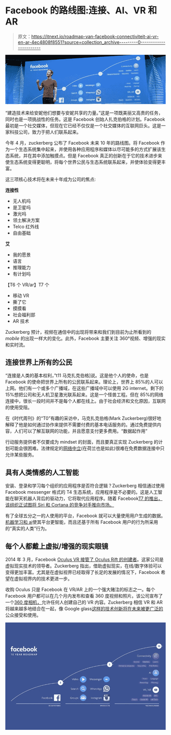 # Facebook 的路线图:连接、AI、VR 和 AR

> 原文：<https://itnext.io/roadmap-van-facebook-connectiviteit-ai-vr-en-ar-4ec4808f8551?source=collection_archive---------0----------------------->

![](img/b1d559726de0380ab4a8085debe61d17.png)

“建造技术来给安妮他们想要与安妮共享的力量。”这是一项既美丽又高贵的任务，同时也是一项挑战性的任务。这是 Facebook 创始人扎克伯格的计划。Facebook 最初是一个社交媒体，但现在它已经不仅仅是一个社交媒体的互联网巨头。这是一家科技公司，致力于把人们联系起来。

今年 4 月，zuckerberg 公布了 Facebook 未来 10 年的路线图。将 Facebook 作为一个生态系统集中起来，并使用各种应用程序和媒体以尽可能多的方式扩展该生态系统，并在其中添加触摸点。但是 Facebook 真正的创新在于它的技术进步来使生态系统变得更聪明，将每个世界公民与生态系统联系起来，并使体验变得更丰富。

这三项核心技术将在未来十年成为公司的焦点:

**连接性**

*   无人机吗
*   是卫星吗
*   激光吗
*   领土解决方案
*   Telco 红外线
*   自由基础

**艾**

*   我的愿景
*   语言
*   推理能力
*   有计划吗

【T6 个 VR/ar】T7 个

*   移动 VR
*   撕了它
*   摸摸看
*   社会福利部
*   AR 技术

Zuckerberg 预计，视频在通信中的出现将带来和我们到目前为止所看到的 *mobile* 的出现一样大的变化。此外，Facebook 主要关注 360°视频、增强的现实和实时流。

## 连接世界上所有的公民

“连接是人类的基本权利，”t11 马克扎克伯格]说。这是他个人的使命，也是 Facebook 的使命把世界上所有的公民联系起来。理论上，世界上 85%的人可以上网。他们有一个或多个广播域，在这些广播域中可以使用 2G internet。剩下的 15%想把公司和无人机卫星激光联系起来。这是一个怪兽工程。但在 85%的网络连接中，很长一段时间并不是每个人都在线上。由于社会经济和文化原因，互联网的使用受阻。

在《时代周刊》的“T0”有趣的采访中，马克扎克伯格(Mark Zuckerberg)很好地解释了他是如何通过协作来提供不需要付费的基本电话服务的。通过免费提供内容，人们可以了解互联网的功能，并且愿意支付更多费用。“数据起作用”

行动服务提供者不仅要成为 mindset 的封面，而且要真正实现 Zuckerberg 的计划可能会很困难。法律规定的[网络中立](https://nl.wikipedia.org/wiki/Netneutraliteit)(在荷兰也是如此)很难在免费数据连接中只允许某些服务。

## 具有人类情感的人工智能

安装、登录和学习每个组织的应用程序是否符合逻辑？Zuckerberg 相信通过使用 Facebook messenger 格式的 T4 生态系统，应用程序是不必要的。这是人工智能在聊天机器人背后的驱动力，它将取代应用程序。随着 Facebook[T7 的推出，该组织正试图将 Siri 和 Cortana 的竞争对手推向市场。](http://www.wired.com/2015/08/facebook-launches-m-new-kind-virtual-assistant/)

有了全球五分之一的人使用的平台，Facebook 就可以大量使用用户生成的数据。[机器学习和 ai](http://fortune.com/facebook-machine-learning/)使其平台更智能，而且还基于所有 Facebook 用户的行为所采用的“真实的人类”行为。

## 每个人都戴上虚拟/增强的现实眼镜

2014 年 3 月，Facebook [Oculus VR 接管了 Oculus Rift 的创建者](http://www.nu.nl/tech/3735824/facebook-koopt-maker-virtual-reality-bril-oculus-rift.html)。这家公司是虚拟现实技术的领导者。Zuckerberg 指出，借助虚拟现实，在线/数字体验可以变得更加丰富。尤其是在虚拟视界已经取得了长足的发展的情况下，Facebook 希望在虚拟视界内的技术更进一步。

收购 Oculus 只是 Facebook 在 VR/AR 上的一个强大赌注的标志之一。每个 Facebook 用户都可以在几个月内发布和查看 360 度视频和照片。该公司宣布了一个[360 度相机，](https://techcrunch.com/2016/07/26/if-you-source-it-they-will-build/)允许任何人创建自己的 VR 内容。Zuckerberg 相信 VR 和 AR 将越来越多地结合在一起，像 Google glass[这样的技术创新将在未来被更广泛的](http://www.theverge.com/2016/4/12/11415366/mark-zuckerberg-facebook-f8-virtual-augmented-reality-glasses)公众接受和使用。

![](img/d5e4abebc25565e6731b2fb2f5d9cce4.png)